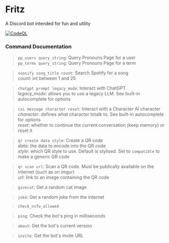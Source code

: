 # Fritz
A Discord bot intended for fun and utility

[![CodeQL](https://github.com/psychon-night/Fritz-for-Discord/actions/workflows/codeql.yml/badge.svg)](https://github.com/psychon-night/Fritz-for-Discord/actions/workflows/codeql.yml)

### Command Documentation
> `pp_users query_string`: Query Pronouns Page for a user\
> `pp_terms query_string`: Query Pronouns Page for a term

> `seasify song_title count`: Search Spotify for a song\
*count*: int between 1 and 25

> `chatgpt prompt legacy_mode`: Interact with ChatGPT\
*legacy_mode*: allows you to use a legacy LLM. See built-in autocomplete for options

> `cai message character reset`: Interact with a Character AI character\
*character*: defines what character totalk to. See built-in autocomplete for options\
*reset*: whether to continue the current conversation (keep memory) or reset it

> `qr create data style`: Create a QR code\
*data*: the data to encode into the QR code\
*style*: which QR style to use. Default is stylised. Set to `compatible` to make a generic QR code

> `qr scan url`: Scan a QR code.  Must be publically available on the internet (such as on imgur)\
*url*: link to an image containing the QR code

> `givecat`: Get a random cat image

> `joke`: Get a random joke from the internet

> `check_nsfw_allowed`

> `ping`: Check the bot's ping in milliseconds

> `about`: Get the bot's current version

> `invite`: Get the bot's invite URL
